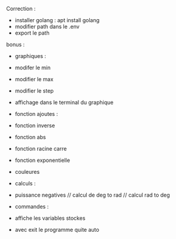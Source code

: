 Correction :

 - installer golang : apt install golang
 - modifier path dans le .env
 - export le path

bonus :

 - graphiques :

  - modifer le min 
  - modifier le max
  - modifier le step
  - affichage dans le terminal du graphique

 - fonction ajoutes :

  - fonction inverse
  - fonction abs
  - fonction racine carre
  - fonction exponentielle

 - couleures

 - calculs :

  - puissance negatives
  // calcul de deg to rad
  // calcul rad to deg

 - commandes :

  - affiche les variables stockes
  - avec exit le programme quite auto 
